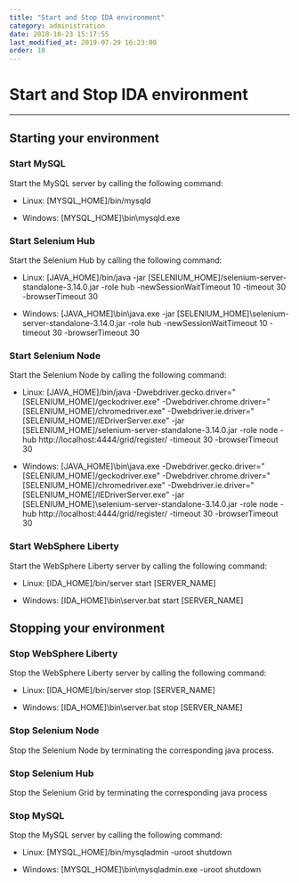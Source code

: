 ```yaml
---
title: "Start and Stop IDA environment"
category: administration
date: 2018-10-23 15:17:55
last_modified_at: 2019-07-29 16:23:00
order: 10
---
```


# Start and Stop IDA environment
***
##	Starting your environment

### Start MySQL
Start the MySQL server by calling the following command:

- Linux: [MYSQL_HOME]/bin/mysqld

- Windows: [MYSQL_HOME]\bin\mysqld.exe

### Start Selenium Hub

Start the Selenium Hub by calling the following command:

- Linux: [JAVA_HOME]/bin/java -jar [SELENIUM_HOME]/selenium-server-standalone-3.14.0.jar -role hub -newSessionWaitTimeout 10 -timeout 30 -browserTimeout 30

- Windows: [JAVA_HOME]\bin\java.exe -jar [SELENIUM_HOME]\selenium-server-standalone-3.14.0.jar -role hub -newSessionWaitTimeout 10 -timeout 30 -browserTimeout 30


### Start Selenium Node
Start the Selenium Node by calling the following command:

- Linux: [JAVA_HOME]/bin/java -Dwebdriver.gecko.driver="[SELENIUM_HOME]/geckodriver.exe" -Dwebdriver.chrome.driver="[SELENIUM_HOME]/chromedriver.exe" -Dwebdriver.ie.driver="[SELENIUM_HOME]/IEDriverServer.exe" -jar [SELENIUM_HOME]/selenium-server-standalone-3.14.0.jar -role node -hub http://localhost:4444/grid/register/ -timeout 30 -browserTimeout 30   


- Windows: [JAVA_HOME]\bin\java.exe -Dwebdriver.gecko.driver="[SELENIUM_HOME]/geckodriver.exe" -Dwebdriver.chrome.driver="[SELENIUM_HOME]/chromedriver.exe" -Dwebdriver.ie.driver="[SELENIUM_HOME]/IEDriverServer.exe" -jar [SELENIUM_HOME]\selenium-server-standalone-3.14.0.jar -role node -hub http://localhost:4444/grid/register/ -timeout 30 -browserTimeout 30   



### Start WebSphere Liberty
Start the WebSphere Liberty server by calling the following command:

- Linux: [IDA_HOME]/bin/server start [SERVER_NAME]


- Windows: [IDA_HOME]\bin\server.bat start [SERVER_NAME]   


##	Stopping your environment

###	Stop WebSphere Liberty
Stop the WebSphere Liberty server by calling the following command:

- Linux: [IDA_HOME]/bin/server stop [SERVER_NAME]


- Windows: [IDA_HOME]\bin\server.bat stop [SERVER_NAME]   

###	Stop Selenium Node
Stop the Selenium Node by terminating the corresponding java process.


###	Stop Selenium Hub

Stop the Selenium Grid by terminating the corresponding java process

###	Stop MySQL
Stop the MySQL server by calling the following command:

- Linux: [MYSQL_HOME]/bin/mysqladmin -uroot  shutdown

- Windows: [MYSQL_HOME]\bin\mysqladmin.exe -uroot  shutdown
